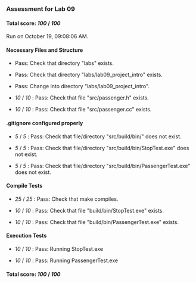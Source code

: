 ### Assessment for Lab 09

#### Total score: _100_ / _100_

Run on October 19, 09:08:06 AM.


#### Necessary Files and Structure

+ Pass: Check that directory "labs" exists.

+ Pass: Check that directory "labs/lab09_project_intro" exists.

+ Pass: Change into directory "labs/lab09_project_intro".

+  _10_ / _10_ : Pass: Check that file "src/passenger.h" exists.

+  _10_ / _10_ : Pass: Check that file "src/passenger.cc" exists.


#### .gitignore configured properly

+  _5_ / _5_ : Pass: Check that file/directory "src/build/bin/" does not exist.

+  _5_ / _5_ : Pass: Check that file/directory "src/build/bin/StopTest.exe" does not exist.

+  _5_ / _5_ : Pass: Check that file/directory "src/build/bin/PassengerTest.exe" does not exist.


#### Compile Tests

+  _25_ / _25_ : Pass: Check that make compiles.



+  _10_ / _10_ : Pass: Check that file "build/bin/StopTest.exe" exists.

+  _10_ / _10_ : Pass: Check that file "build/bin/PassengerTest.exe" exists.


#### Execution Tests

+  _10_ / _10_ : Pass: Running StopTest.exe



+  _10_ / _10_ : Pass: Running PassengerTest.exe



#### Total score: _100_ / _100_


